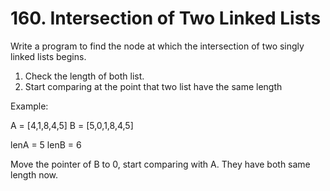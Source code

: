 # 160. Intersection of Two Linked Lists

Write a program to find the node at which the intersection of two singly linked lists begins.

1. Check the length of both list.
2. Start comparing at the point that two list have the same length

Example:

A = [4,1,8,4,5]
B = [5,0,1,8,4,5]

lenA = 5
lenB = 6

Move the pointer of B to 0, start comparing with A. They have both same length now.
